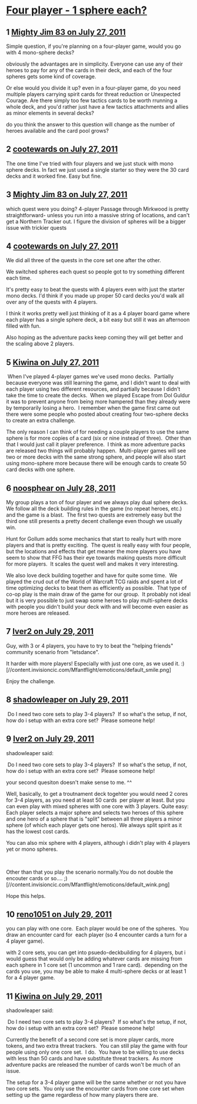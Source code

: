 # [Four player - 1 sphere each?](https://community.fantasyflightgames.com/topic/50536-four-player-1-sphere-each/)

## 1 [Mighty Jim 83 on July 27, 2011](https://community.fantasyflightgames.com/topic/50536-four-player-1-sphere-each/?do=findComment&comment=504791)

Simple question, if you're planning on a four-player game, would you go with 4 mono-sphere decks?

obviously the advantages are in simplicity. Everyone can use any of their heroes to pay for any of the cards in their deck, and each of the four spheres gets some kind of coverage.

Or else would you divide it up? even in a four-player game, do you need multiple players carrying spirit cards for threat reduction or Unexpected Courage. Are there simply too few tactics cards to be worth rrunning a whole deck, and you'd rather just have a few tactics attachments and allies as minor elements in several decks?

do you think the answer to this question will change as the number of heroes available and the card pool grows?

## 2 [cootewards on July 27, 2011](https://community.fantasyflightgames.com/topic/50536-four-player-1-sphere-each/?do=findComment&comment=504807)

The one time I've tried with four players and we just stuck with mono sphere decks. In fact we just used a single starter so they were the 30 card decks and it worked fine. Easy but fine.

## 3 [Mighty Jim 83 on July 27, 2011](https://community.fantasyflightgames.com/topic/50536-four-player-1-sphere-each/?do=findComment&comment=504827)

which quest were you doing? 4-player Passage through Mirkwood is pretty straightforward- unless you run into a massive string of locations, and can't get a Northern Tracker out. I figure the division of spheres will be a bigger issue with trickier quests

## 4 [cootewards on July 27, 2011](https://community.fantasyflightgames.com/topic/50536-four-player-1-sphere-each/?do=findComment&comment=504933)

We did all three of the quests in the core set one after the other.

We switched spheres each quest so people got to try something different each time.

It's pretty easy to beat the quests with 4 players even with just the starter mono decks. I'd think if you made up proper 50 card decks you'd walk all over any of the quests with 4 players.

I think it works pretty well just thinking of it as a 4 player board game where each player has a single sphere deck, a bit easy but still it was an afternoon filled with fun.

Also hoping as the adventure packs keep coming they will get better and the scaling above 2 players.

## 5 [Kiwina on July 27, 2011](https://community.fantasyflightgames.com/topic/50536-four-player-1-sphere-each/?do=findComment&comment=504949)

 When I've played 4-player games we've used mono decks.  Partially because everyone was still learning the game, and I didn't want to deal with each player using two different resources, and partially because I didn't take the time to create the decks.  When we played Escape from Dol Guldur it was to prevent anyone from being more hampered than they already were by temporarily losing a hero.  I remember when the game first came out there were some people who posted about creating four two-sphere decks to create an extra challenge.

The only reason I can think of for needing a couple players to use the same sphere is for more copies of a card (six or nine instead of three).  Other than that I would just call it player preference.  I think as more adventure packs are released two things will probably happen.  Multi-player games will see two or more decks with the same strong sphere, and people will also start using mono-sphere more because there will be enough cards to create 50 card decks with one sphere.

## 6 [noosphear on July 28, 2011](https://community.fantasyflightgames.com/topic/50536-four-player-1-sphere-each/?do=findComment&comment=505293)

My group plays a ton of four player and we always play dual sphere decks.  We follow all the deck building rules in the game (no repeat heroes, etc.) and the game is a blast.  The first two quests are extremely easy but the third one still presents a pretty decent challenge even though we usually win.

Hunt for Gollum adds some mechanics that start to really hurt with more players and that is pretty exciting.  The quest is really easy with four people, but the locations and effects that get meaner the more players you have seem to show that FFG has their eye towards making quests more difficult for more players.  It scales the quest well and makes it very interesting.

We also love deck building together and have for quite some time.  We played the crud out of the World of Warcraft TCG raids and spent a lot of time optimizing decks to beat them as efficiently as possible.  That type of co-op play is the main draw of the game for our group.  It probably not ideal but it is very possible to just swap some heroes to play multi-sphere decks with people you didn't build your deck with and will become even easier as more heroes are released.

## 7 [Iver2 on July 29, 2011](https://community.fantasyflightgames.com/topic/50536-four-player-1-sphere-each/?do=findComment&comment=505843)

Guy, with 3 or 4 players, you have to try to beat the "helping friends" community scenario from "letsdance".

It harder with more players! Especially with just one core, as we used it. :) [//content.invisioncic.com/Mfantflight/emoticons/default_smile.png]

Enjoy the challenge.

## 8 [shadowleaper on July 29, 2011](https://community.fantasyflightgames.com/topic/50536-four-player-1-sphere-each/?do=findComment&comment=505854)

 Do I need two core sets to play 3-4 players?  If so what's the setup, if not, how do i setup with an extra core set?  Please someone help! 

## 9 [Iver2 on July 29, 2011](https://community.fantasyflightgames.com/topic/50536-four-player-1-sphere-each/?do=findComment&comment=505892)

shadowleaper said:

 Do I need two core sets to play 3-4 players?  If so what's the setup, if not, how do i setup with an extra core set?  Please someone help! 



your second quesiton doesn't make sense to me. ^^

Well, basically, to get a troutnament deck togehter you would need 2 cores for 3-4 players, as you need at least 50 cards  per player at least. But you can even play with mixed spheres with one core with 3 players. Quite easy: Each player selects a major sphere and selects two heroes of this sphere and one hero of a sphere that is "split" between all three players a minor sphere (of which each player gets one heros). We always split spirit as it has the lowest cost cards.

You can also mix sphere with 4 players, although i didn't play with 4 players yet or mono spheres.

 

Other than that you play the scenario normally.You do not double the encouter cards or so.... ;) [//content.invisioncic.com/Mfantflight/emoticons/default_wink.png]

Hope this helps.

## 10 [reno1051 on July 29, 2011](https://community.fantasyflightgames.com/topic/50536-four-player-1-sphere-each/?do=findComment&comment=505898)

you can play with one core.  Each player would be one of the spheres.  You draw an encounter card for  each player (so 4 encounter cards a turn for a 4 player game).

with 2 core sets, you can get into psuedo-deckbuilding for 4 players, but i would guess that would only be adding whatever cards are missing from each sphere in 1 core set (1 uncommon and 1 rare card).  depending on the cards you use, you may be able to make 4 multi-sphere decks or at least 1 for a 4 player game.

## 11 [Kiwina on July 29, 2011](https://community.fantasyflightgames.com/topic/50536-four-player-1-sphere-each/?do=findComment&comment=506015)

shadowleaper said:

 Do I need two core sets to play 3-4 players?  If so what's the setup, if not, how do i setup with an extra core set?  Please someone help! 



Currently the benefit of a second core set is more player cards, more tokens, and two extra threat trackers.  You can still play the game with four people using only one core set.  I do.  You have to be willing to use decks with less than 50 cards and have substitute threat trackers.  As more adventure packs are released the number of cards won't be much of an issue.

The setup for a 3-4 player game will be the same whether or not you have two core sets.  You only use the encounter cards from one core set when setting up the game regardless of how many players there are.

